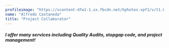 ```yaml
---
profileimage: "https://scontent-dfw1-1.xx.fbcdn.net/hphotos-xpf1/v/t1.0-9/1924032_141131967192_1359945_n.jpg?oh=977fc835deb4b0acd07e65ca28774648&oe=578E0717"
name: "Alfredo Castaneda"
title: "Project Collaborator"
---
```


#### *I offer many services including Quality Audits, stopgap code, and project management!*


